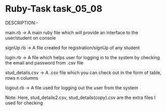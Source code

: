 # Ruby-Task task_05_08

DESCRIPTION:-

main.rb -> A main ruby file which will provide an interface to the user/student on console

signUp.rb -> A file created for registration/signUp of any student

login.rb -> A file which helps user for logging in to the system by checking the email and password from .csv file

stud_details.csv -> A .csv file which you can check out in the form of table, rows n columns

logout.rb -> A file used for logging out the user from the system

Note:  Here, stud_details2.csv, stud_details(copy).csv are the extra files I used for checking 
